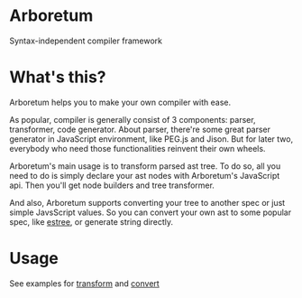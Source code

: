 Arboretum
==========

Syntax-independent compiler framework

# What's this?

Arboretum helps you to make your own compiler with ease.

As popular, compiler is generally consist of 3 components: parser, transformer, code generator. About parser, there're some great parser generator in JavaScript environment, like PEG.js and Jison. But for later two, everybody who need those functionalities reinvent their own wheels.

Arboretum's main usage is to transform parsed ast tree. To do so, all you need to do is simply declare your ast nodes with Arboretum's JavaScript api. Then you'll get node builders and tree transformer.

And also, Arboretum supports converting your tree to another spec or just simple JavsScript values. So you can convert your own ast to some popular spec, like [estree](https://github.com/estree/estree), or generate string directly.

# Usage

See examples for [transform](https://github.com/HyeonuPark/arboretum/blob/master/test/fixture/chain2Binary.js) and [convert](https://github.com/HyeonuPark/arboretum/blob/master/test/fixture/convertSpec.js)
